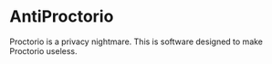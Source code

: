 # AntiProctorio
Proctorio is a privacy nightmare. This is software designed to make Proctorio useless.
